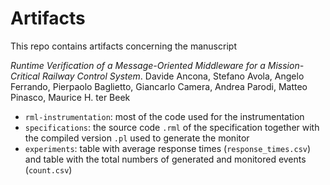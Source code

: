 # Artifacts
This repo contains artifacts concerning the manuscript 

*Runtime Verification of a Message-Oriented Middleware for a Mission-Critical Railway Control System*. Davide Ancona, Stefano Avola, Angelo Ferrando, Pierpaolo Baglietto, Giancarlo Camera, Andrea Parodi, Matteo Pinasco, Maurice H. ter Beek

- `rml-instrumentation`: most of the code used for the instrumentation
- `specifications`: the source code `.rml` of the specification together with the compiled version `.pl` used to generate the monitor
- `experiments`: table with average response times (`response_times.csv`) and table with the total numbers of generated and monitored events (`count.csv`) 
